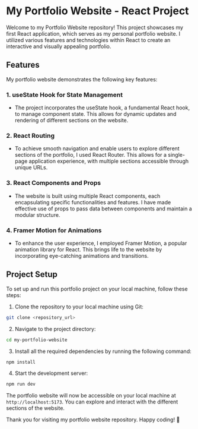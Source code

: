 # My Portfolio Website - React Project

Welcome to my Portfolio Website repository! This project showcases my first React application, which serves as my personal portfolio website. I utilized various features and technologies within React to create an interactive and visually appealing portfolio.

## Features

My portfolio website demonstrates the following key features:

### 1. useState Hook for State Management

- The project incorporates the useState hook, a fundamental React hook, to manage component state. This allows for dynamic updates and rendering of different sections on the website.

### 2. React Routing

- To achieve smooth navigation and enable users to explore different sections of the portfolio, I used React Router. This allows for a single-page application experience, with multiple sections accessible through unique URLs.

### 3. React Components and Props

- The website is built using multiple React components, each encapsulating specific functionalities and features. I have made effective use of props to pass data between components and maintain a modular structure.

### 4. Framer Motion for Animations

- To enhance the user experience, I employed Framer Motion, a popular animation library for React. This brings life to the website by incorporating eye-catching animations and transitions.

## Project Setup

To set up and run this portfolio project on your local machine, follow these steps:

1. Clone the repository to your local machine using Git:

```bash
git clone <repository_url>
```

2. Navigate to the project directory:

```bash
cd my-portfolio-website
```

3. Install all the required dependencies by running the following command:

```bash
npm install
```

4. Start the development server:

```bash
npm run dev
```

The portfolio website will now be accessible on your local machine at `http://localhost:5173`. You can explore and interact with the different sections of the website.
 
Thank you for visiting my portfolio website repository. Happy coding! 🚀
